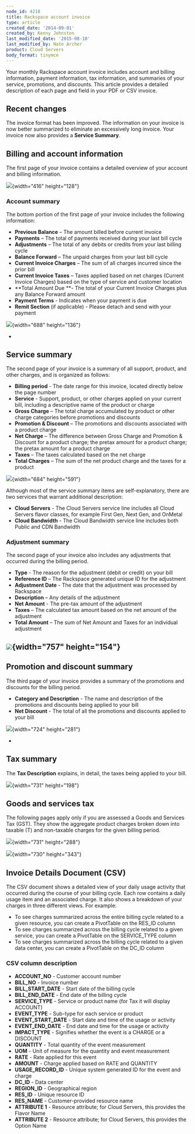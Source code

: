 ```yaml
---
node_id: 4218
title: Rackspace account invoice
type: article
created_date: '2014-09-01'
created_by: Kenny Johnston
last_modified_date: '2015-08-10'
last_modified_by: Nate Archer
product: Cloud Servers
body_format: tinymce
---
```


Your monthly Rackspace account invoice includes account and billing
information, payment information, tax information, and summaries of your
service, promotions, and discounts. This article provides a detailed
description of each page and field in your PDF or CSV invoice.


Recent changes
--------------

The invoice format has been improved. The information on your invoice is
now better summarized to eliminate an excessively long invoice. Your
invoice now also provides a **Service Summary**.


Billing and account information
-------------------------------

The first page of your invoice contains a detailed overview of your
account and billing information.

![](https://8026b2e3760e2433679c-fffceaebb8c6ee053c935e8915a3fbe7.ssl.cf2.rackcdn.com/field/image/832-2.png){width="416"
height="128"}

### Account summary

The bottom portion of the first page of your invoice includes the
following information:

-   **Previous Balance** &ndash; The amount billed before current invoice
-   **Payments** &ndash; The total of payments received during your last bill
    cycle
-   **Adjustments** &ndash; The total of any debits or credits from your last
    billing cycle
-   **Balance Forward** &ndash; The unpaid charges from your last bill cycle
-   **Current Invoice Charges** &ndash; The sum of all charges incurred since
    the prior bill
-   **Current Invoice Taxes** &ndash; Taxes applied based on net charges
    (Current Invoice Charges) based on the type of service and customer
    location
-   **Total Amount Due **- The total of your Current Invoice Charges
    plus any Balance Forward amount
-   **Payment Terms** - Indicates when your payment is due
-   **Remit Section** (if applicable) - Please detach and send with your
    payment

![](https://8026b2e3760e2433679c-fffceaebb8c6ee053c935e8915a3fbe7.ssl.cf2.rackcdn.com/field/image/832-2a.png){width="688"
height="136"}


-

Service summary
---------------

The second page of your invoice is a summary of all support, product,
and other charges, and is organized as follows:

-   **Billing period** - The date range for this invoice, located
    directly below the page number
-   **Service** - Support, product, or other charges applied on your
    current bill, including a descriptive name of the product or charge
-   **Gross Charge** &ndash; The total charge accumulated by product or other
    charge categories before promotions and discounts
-   **Promotion & Discount** &ndash; The promotions and discounts associated
    with a product charge
-   **Net Charge** &ndash; The difference between Gross Charge and Promotion &
    Discount for a product charge; the pretax amount for a product
    charge; the pretax amount for a product charge
-   **Taxes** &ndash; The taxes calculated based on the net charge
-   **Total Charges** &ndash; The sum of the net product charge and the taxes
    for a product

![](https://8026b2e3760e2433679c-fffceaebb8c6ee053c935e8915a3fbe7.ssl.cf2.rackcdn.com/field/image/832-3.png){width="684"
height="591"}

Although most of the service summary items are self-explanatory, there
are two services that warrant additional description:

-   **Cloud Servers** - The Cloud Servers service line includes all
    Cloud Servers flavor classes, for example First Gen, Next Gen, and
    OnMetal
-   **Cloud Bandwidth** - The Cloud Bandwidth service line includes both
    Public and CDN Bandwidth

###

### Adjustment summary

The second page of your invoice also includes any adjustments that
occurred during the billing period.

-   **Type** - The reason for the adjustment (debit or credit) on your
    bill
-   **Reference ID** &ndash; The Rackspace generated unique ID for the
    adjustment
-   **Adjustment Date** - The date that the adjustment was processed by
    Rackspace
-   **Description** &ndash; Any details of the adjustment
-   **Net Amount** - The pre-tax amount of the adjustment
-   **Taxes** &ndash; The calculated tax amount based on the net amount of the
    adjustment
-   **Total Amount** &ndash; The sum of Net Amount and Taxes for an individual
    adjustment

![](https://8026b2e3760e2433679c-fffceaebb8c6ee053c935e8915a3fbe7.ssl.cf2.rackcdn.com/field/image/832-3a.png){width="757" height="154"}
--------------------------------------------------------------------------------------------

Promotion and discount summary
------------------------------

The third page of your invoice provides a summary of the promotions and
discounts for the billing period.

-   **Category and Description** - The name and description of the
    promotions and discounts being applied to your bill
-   **Net Discount** - The total of all the promotions and discounts
    applied to your bill

![](https://8026b2e3760e2433679c-fffceaebb8c6ee053c935e8915a3fbe7.ssl.cf2.rackcdn.com/field/image/832-5.png){width="724"
height="281"}


-

Tax summary
-----------

The **Tax Description** explains, in detail, the taxes being applied to
your bill.

![](https://8026b2e3760e2433679c-fffceaebb8c6ee053c935e8915a3fbe7.ssl.cf2.rackcdn.com/field/image/taxsummary.png){width="731"
height="198"}

Goods and services tax
----------------------

The following pages apply only if you are assessed a Goods and Services
Tax (GST). They show the aggregate product charges broken down into
taxable (T) and non-taxable charges for the given billing period.

![](https://8026b2e3760e2433679c-fffceaebb8c6ee053c935e8915a3fbe7.ssl.cf2.rackcdn.com/field/image/832-6a.png){width="731"
height="288"}


![](https://8026b2e3760e2433679c-fffceaebb8c6ee053c935e8915a3fbe7.ssl.cf2.rackcdn.com/field/image/832-8.png){width="730"
height="343"}



Invoice Details Document (CSV)
------------------------------

The CSV document shows a detailed view of your daily usage activity that
occurred during the course of your billing cycle. Each row contains a
daily usage item and an associated charge. It also shows a breakdown of
your charges in three different views. For example:

-   To see charges summarized across the entire billing cycle related to
    a given resource, you can create a PivotTable on the RES\_ID column
-   To see charges summarized across the billing cycle related to a
    given service, you can create a PivotTable on the SERVICE\_TYPE
    column
-   To see charges summarized across the billing cycle related to a
    given data center, you can create a PivotTable on the DC\_ID column

###

### CSV column description

-   **ACCOUNT\_NO** - Customer account number
-   **BILL\_NO** - Invoice number
-   **BILL\_START\_DATE** - Start date of the billing cycle
-   **BILL\_END\_DATE** - End date of the billing cycle
-   **SERVICE\_TYPE** - Service or product name (for Tax it will
    display ACCOUNT)
-   **EVENT\_TYPE** - Sub-type for each service or product
-   **EVENT\_START\_DATE** - Start date and time of the usage or
    activity
-   **EVENT\_END\_DATE** - End date and time for the usage or activity
-   **IMPACT\_TYPE** - Signifies whether the event is a CHARGE or a
    DISCOUNT
-   **QUANTITY** - Total quantity of the event measurement
-   **UOM** - Unit of measure for the quantity and event measurement
-   **RATE** - Rate applied for this event
-   **AMOUNT** - Charge applied based on RATE and QUANTITY
-   **USAGE\_RECORD\_ID** - Unique system generated ID for the event and
    charge
-   **DC\_ID** - Data center
-   **REGION\_ID** - Geographical region
-   **RES\_ID** - Unique resource ID
-   **RES\_NAME** - Customer-provided resource name
-   **ATTRIBUTE 1** - Resource attribute; for Cloud Servers, this
    provides the Flavor Name
-   **ATTRIBUTE 2** - Resource attribute; for Cloud Servers, this
    provides the Option Name



